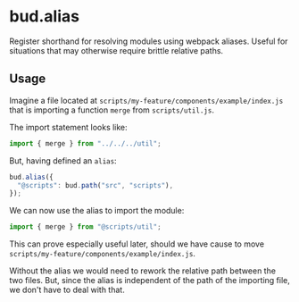# bud.alias

Register shorthand for resolving modules using webpack aliases. Useful for situations that may otherwise require brittle relative paths.

## Usage

Imagine a file located at `scripts/my-feature/components/example/index.js` that is importing a function `merge` from `scripts/util.js`.

The import statement looks like:

```js
import { merge } from "../../../util";
```

But, having defined an `alias`:

```js
bud.alias({
  "@scripts": bud.path("src", "scripts"),
});
```

We can now use the alias to import the module:

```js
import { merge } from "@scripts/util";
```

This can prove especially useful later, should we have cause to move `scripts/my-feature/components/example/index.js`.

Without the alias we would need to rework the relative path between the two files. But, since the alias is independent of the path of the importing file, we don't have to deal with that.
